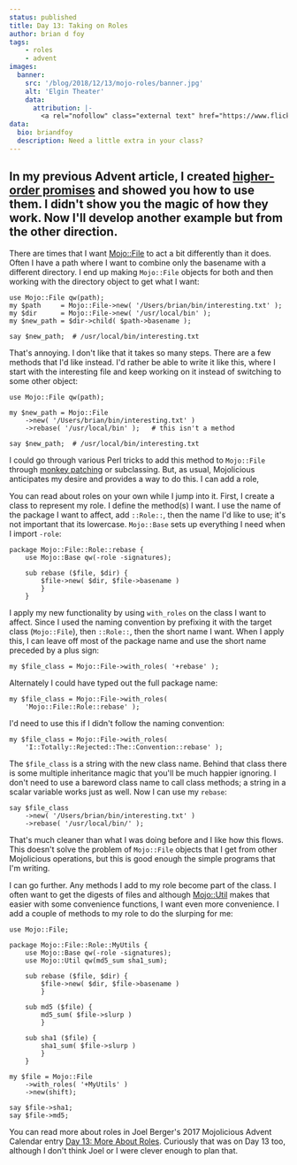 ```yaml
---
status: published
title: Day 13: Taking on Roles
author: brian d foy
tags:
    - roles
    - advent
images:
  banner:
    src: '/blog/2018/12/13/mojo-roles/banner.jpg'
    alt: 'Elgin Theater'
    data:
      attribution: |-
        <a rel="nofollow" class="external text" href="https://www.flickr.com/photos/eskimo_jo/27387510917/in/photolist-HJ99Q6-fziGbA-fypQyz-7pCEK2-e6kG1-8NxgJh-9gKfaE-eEhB2w-9wc7yk-fwnRyf-62b1R6-27u47Nh-4ohfrN-9o2vut-2xyVmv-2yas82-ctV3fq-nBYJN4-q6zkbS-dT86ZD-mh1ZCy-p9dih6-bkQjXj-2TrSuT-b6wss6-2xDeis-cWvgV-dTdHes-gzKwrS-9KCHh8-hbhMuo-dTdHGs-9NE65X-rDnHax-eU8Vvr-2xCPHU-pmTNvB-h3sd4v-ng4Mq4-8Cg1jj-eDBCNd-c7vNYA-aNAcbz-X2wae1-dmfhPB-brquEG-2oCtmk-6spRo4-6spTQP-e6mTB">Image</a> by <a href="https://www.flickr.com/photos/eskimo_jo/">Viv Lynch</a> <a href="https://creativecommons.org/licenses/by-nc-nd/2.0/" title="Creative Commons Attribution-NonCommercial-NoDerivs 2.0 Generic ">CC BY-NC-ND 2.0</a>
data:
  bio: briandfoy
  description: Need a little extra in your class?
---
```

In my previous Advent article, I created [higher-order promises](/blog/2018/12/03/higher-order-promises/) and showed you how to use them. I didn't show you the magic of how they work. Now I'll develop another example but from the other direction.
---

There are times that I want [Mojo::File](https://mojolicious.org/perldoc/Mojo/File) to act a bit differently than it does. Often I have a path where I want to combine only the basename with a different directory. I end up making `Mojo::File` objects for both and then working with the directory object to get what I want:

	use Mojo::File qw(path);
	my $path     = Mojo::File->new( '/Users/brian/bin/interesting.txt' );
	my $dir      = Mojo::File->new( '/usr/local/bin' );
	my $new_path = $dir->child( $path->basename );

	say $new_path;  # /usr/local/bin/interesting.txt

That's annoying. I don't like that it takes so many steps. There are a few methods that I'd like instead. I'd rather be able to write it like this, where I start with the interesting file and keep working on it instead of switching to some other object:

	use Mojo::File qw(path);

	my $new_path = Mojo::File
		->new( '/Users/brian/bin/interesting.txt' )
		->rebase( '/usr/local/bin' );   # this isn't a method

	say $new_path;  # /usr/local/bin/interesting.txt

I could go through various Perl tricks to add this method to `Mojo::File` through [monkey patching](https://mojolicious.org/perldoc/Mojo/Util#monkey_patch) or subclassing. But, as usual, Mojolicious anticipates my desire and provides a way to do this. I can add a role,

You can read about roles on your own while I jump into it. First, I create a class to represent my role. I define the method(s) I want. I use the name of the package I want to affect, add `::Role::`, then the name I'd like to use; it's not important that its lowercase. `Mojo::Base` sets up everything I need when I import `-role`:

	package Mojo::File::Role::rebase {
		use Mojo::Base qw(-role -signatures);

		sub rebase ($file, $dir) {
			$file->new( $dir, $file->basename )
			}
		}

I apply my new functionality by using `with_roles` on the class I want to affect. Since I used the naming convention by prefixing it with the target class (`Mojo::File`), then `::Role::`, then the short name I want. When I apply this, I can leave off most of the package name and use the short name preceded by a plus sign:

	my $file_class = Mojo::File->with_roles( '+rebase' );

Alternately I could have typed out the full package name:

	my $file_class = Mojo::File->with_roles(
		'Mojo::File::Role::rebase' );

I'd need to use this if I didn't follow the naming convention:

	my $file_class = Mojo::File->with_roles(
		'I::Totally::Rejected::The::Convention::rebase' );

The `$file_class` is a string with the new class name. Behind that class there is some multiple inheritance magic that you'll be much happier ignoring. I don't need to use a bareword class name to call class methods; a string in a scalar variable works just as well. Now I can use my `rebase`:

	say $file_class
		->new( '/Users/brian/bin/interesting.txt' )
		->rebase( '/usr/local/bin/' );

That's much cleaner than what I was doing before and I like how this flows. This doesn't solve the problem of `Mojo::File` objects that I get from other Mojolicious operations, but this is good enough the simple programs that I'm writing.

I can go further. Any methods I add to my role become part of the class. I often want to get the digests of files and although [Mojo::Util](https://mojolicious.org/perldoc/Mojo/File) makes that easier with some convenience functions, I want even more convenience. I add a couple of methods to my role to do the slurping for me:

	use Mojo::File;

	package Mojo::File::Role::MyUtils {
		use Mojo::Base qw(-role -signatures);
		use Mojo::Util qw(md5_sum sha1_sum);

		sub rebase ($file, $dir) {
			$file->new( $dir, $file->basename )
			}

		sub md5 ($file) {
			md5_sum( $file->slurp )
			}

		sub sha1 ($file) {
			sha1_sum( $file->slurp )
			}
		}

	my $file = Mojo::File
		->with_roles( '+MyUtils' )
		->new(shift);

	say $file->sha1;
	say $file->md5;

You can read more about roles in Joel Berger's 2017 Mojolicious Advent Calendar entry [Day 13: More About Roles](https://mojolicious.io/blog/2017/12/13/day-13-more-about-roles/). Curiously that was on Day 13 too, although I don't think Joel or I were clever enough to plan that.

